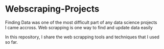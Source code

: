 # Webscraping-Projects

Finding Data was one of the most difficult part of any data science projects I came accross.
Web scrapping is one way to find and update data easily

In this repository, I share the web scrapping tools and techniques that I used so far.
